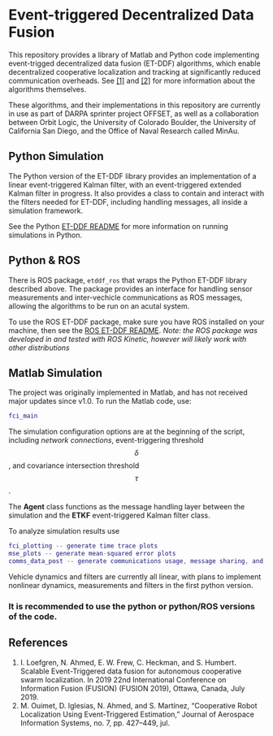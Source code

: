 # Event-triggered Decentralized Data Fusion

This repository provides a library of Matlab and Python code implementing event-trigged decentralized data fusion (ET-DDF) algorithms, which enable decentralized cooperative localization and tracking at significantly reduced communication overheads. See [[1]](#References) and [[2]](#References) for more information about the algorithms themselves.

These algorithms, and their implementations in this repository are currently in use as part of DARPA sprinter project OFFSET, as well as a collaboration between Orbit Logic, the University of Colorado Boulder, the University of California San Diego, and the Office of Naval Research called MinAu.


## Python Simulation

The Python version of the ET-DDF library provides an implementation of a linear event-triggered Kalman filter, with an event-triggered extended Kalman filter in progress. It also provides a class to contain and interact with the filters needed for ET-DDF, including handling messages, all inside a simulation framework.

See the Python [ET-DDF README](python/etddf/README.md) for more information on running simulations in Python.


## Python & ROS

There is ROS package, `etddf_ros` that wraps the Python ET-DDF library described above. The package provides an interface for handling sensor measurements and inter-vechicle communications as ROS messages, allowing the algorithms to be run on an acutal system.

To use the ROS ET-DDF package, make sure you have ROS installed on your machine, then see the [ROS ET-DDF README](python/ros_wrapper/README.md). *Note: the ROS package was developed in and tested with ROS Kinetic, however will likely work with other distributions* 

## Matlab Simulation

The project was originally implemented in Matlab, and has not received major updates since v1.0.
To run the Matlab code, use:
```matlab
fci_main
```
The simulation configuration options are at the beginning of the script, including *network connections*, event-triggering threshold *$$\delta$$*, and covariance intersection threshold *$$\tau$$*.

The **Agent** class functions as the message handling layer between the simulation and the **ETKF** event-triggered Kalman filter class.

To analyze simulation results use
```matlab
fci_plotting -- generate time trace plots
mse_plots -- generate mean-squared error plots
comms_data_post -- generate communications usage, message sharing, and CI trigger plots
```

Vehicle dynamics and filters are currently all linear, with plans to implement nonlinear dynamics, measurements and filters in the first python version.

### __It is recommended to use the python or python/ROS versions of the code.__


## References

1) I. Loefgren, N. Ahmed, E. W. Frew,  C. Heckman, and S. Humbert. Scalable Event-Triggered data fusion for autonomous cooperative swarm localization. In 2019 22nd International Conference on Information Fusion (FUSION) (FUSION 2019), Ottawa, Canada, July 2019. 
2) M. Ouimet, D. Iglesias, N. Ahmed, and S. Martı́nez, “Cooperative Robot
Localization Using Event-Triggered Estimation,” Journal of Aerospace
Information Systems, no. 7, pp. 427–449, jul.
